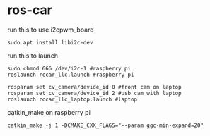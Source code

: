 # ros-car
run this to use i2cpwm_board
```
sudo apt install libi2c-dev
```
run this to launch
```
sudo chmod 666 /dev/i2c-1 #raspberry pi
roslaunch rccar_llc.launch #raspberry pi

rosparam set cv_camera/devide_id 0 #front cam on laptop
rosparam set cv_camera/device_id 2 #usb cam with laptop
roslaunch rccar_llc_laptop.launch #laptop
```
catkin_make on raspberry pi
```
catkin_make -j 1 -DCMAKE_CXX_FLAGS="--param ggc-min-expand=20"
```

